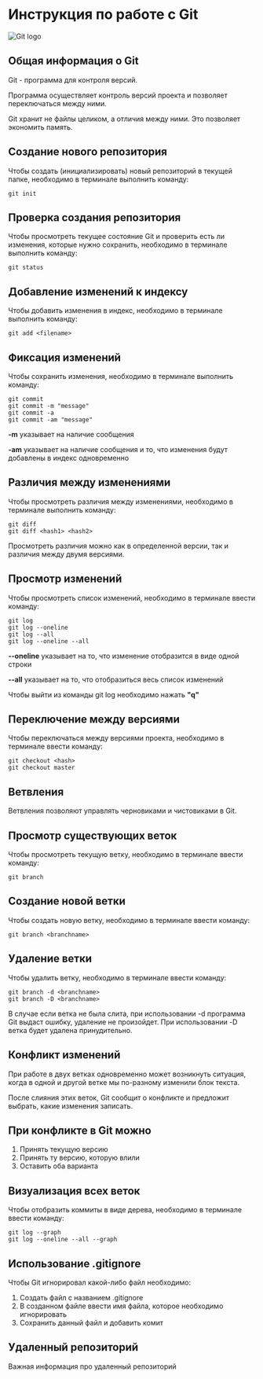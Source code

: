 # **Инструкция по работе с Git**

![Git logo](git.jpg)

## Общая информация о Git 

Git - программа для контроля версий. 

Программа осуществляет контроль версий проекта и позволяет переключаться между ними.

Git хранит не файлы целиком, а отличия между ними. Это позволяет экономить память.

## Создание нового репозитория

Чтобы создать (инициализировать) новый репозиторий в текущей папке, необходимо в терминале выполнить команду:

    git init

## Проверка создания репозитория

Чтобы просмотреть текущее состояние Git и проверить есть ли изменения, которые нужно сохранить, необходимо в терминале выполнить команду:

    git status



## Добавление изменений к индексу

Чтобы добавить изменения в индекс, необходимо в терминале выполнить команду:

    git add <filename>



## Фиксация изменений

Чтобы сохранить изменения, необходимо в терминале выполнить команду:

    git commit 
    git commit -m "message"
    git commit -a
    git commit -am "message"

**-m** указывает на наличие сообщения

**-am** указывает на наличие сообщения и то, что изменения будут добавлены в индекс одновременно

## Различия между изменениями

Чтобы просмотреть различия между изменениями, необходимо в терминале выполнить команду:

    git diff
    git diff <hash1> <hash2>

Просмотреть различия можно как в определенной версии, так и различия между двумя версиями.

## Просмотр изменений

Чтобы просмотреть список изменений, необходимо в терминале ввести команду:

    git log
    git log --oneline
    git log --all
    git log --oneline --all

**--oneline** указывает на то, что изменение отобразится в виде одной строки

**--all** указывает на то, что отобразиться весь список изменений

Чтобы выйти из команды git log необходимо нажать **"q"**

## Переключение между версиями

Чтобы переключаться между версиями проекта, необходимо в терминале ввести команду:

    git checkout <hash>
    git checkout master

## Ветвления

Ветвления позволяют управлять черновиками и чистовиками в Git.

## Просмотр существующих веток

Чтобы просмотреть текущую ветку, необходимо в терминале ввести команду:

    git branch

## Создание новой ветки

Чтобы создать новую ветку, необходимо в терминале ввести команду:

    git branch <branchname>

## Удаление ветки

Чтобы удалить ветку, необходимо в терминале ввести команду:

    git branch -d <branchname>
    git branch -D <branchname>

В случае если ветка не была слита, при использовании -d программа Git  выдаст ошибку, удаление не произойдет. При использовании -D ветка будет удалена принудительно.

## Конфликт изменений

При работе в двух ветках одновременно может возникнуть ситуация, когда в одной и другой ветке мы по-разному изменили блок текста.

После слияния этих веток, Git сообщит о конфликте и предложит выбрать, какие изменения записать.

## При конфликте в Git можно

1. Принять текущую версию
2. Принять ту версию, которую влили
3. Оставить оба варианта 

## Визуализация всех веток

Чтобы отобразить коммиты в виде дерева, необходимо в терминале ввести команду:

    git log --graph
    git log --oneline --all --graph

## Использование .gitignore

Чтобы Git игнорировал какой-либо файл необходимо:

1. Создать файл с названием .gitignore
2. В созданном файле ввести имя файла, которое необходимо игнорировать
3. Сохранить данный файл и добавить комит


## Удаленный репозиторий

Важная информация про удаленный репозиторий